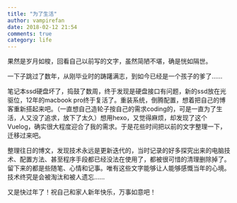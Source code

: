 ```yaml
---
title: "为了生活"
author: vampirefan
date: 2018-02-12 21:54
comments: true
category: life
---
```


果然是岁月如梭，回看自己以前写的文字，虽然简陋不堪，确是恍如隔世。

<!-- more -->

一下子跳过了数年，从刚毕业时的踌躇满志，到如今已经是一个孩子的爹了……

笔记本ssd硬盘坏了，捣鼓了数周，终于发现是硬盘接口有问题，新的ssd放在光驱位，12年的macbook pro终于复活了。重装系统，倒腾配置，想着把自己的博客重新搭起来吧。（一直想自己造轮子按自己的需求coding的，可是一直为了生活，人又没了追求，放下了太久）想用hexo，又觉得麻烦，却发现了这个Vuelog，确实很大程度迎合了我的需求。于是花些时间把以前的文字整理一下，迁移过来吧。

整理往日的博文，发现技术永远是更新迭代的，当时记录的好多探究出来的电脑技术、配置方法、甚至程序手段都已经没法在使用了，都被很可惜的清理删除掉了。留下来的都是些随笔、心情和记事。唯有这些文字能够让人能够感慨当年的心境。技术终究是会被淘汰和被人遗忘……

又是快过年了！祝自己和家人新年快乐，万事如意吧！